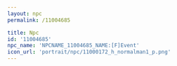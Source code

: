 ```yaml
---
layout: npc
permalink: /11004685

title: Npc
id: '11004685'
npc_name: 'NPCNAME_11004685_NAME:[F]Event'
icon_url: 'portrait/npc/11000172_h_normalman1_p.png'
---
```

